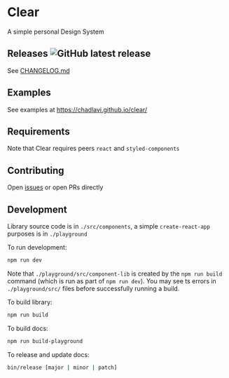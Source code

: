 # Clear

A simple personal Design System

## Releases ![GitHub latest release](https://img.shields.io/github/v/tag/chadlavi/clear?label=latest%20release&sort=semver&color=blue)

See [CHANGELOG.md](CHANGELOG.md)

## Examples

See examples at https://chadlavi.github.io/clear/

## Requirements

Note that Clear requires peers `react` and `styled-components` 

## Contributing

Open [issues](https://github.com/chadlavi/clear/issues) or open PRs directly

## Development

Library source code is in `./src/components`, a simple `create-react-app` 
purposes is in `./playground`

To run development:
```sh
npm run dev
```

Note that `./playground/src/component-lib` is created by the `npm run build`
command (which is run as part of `npm run dev`). You may see ts errors in
`./playground/src/` files before successfully running a build.

To build library:
```sh
npm run build
```

To build docs:
```sh
npm run build-playground
```

To release and update docs:
```sh
bin/release [major | minor | patch]
```

